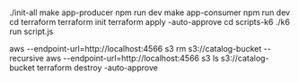 #

./init-all
make app-producer
npm run dev
make app-consumer
npm run dev
cd terraform
terraform init
terraform apply -auto-approve
cd scripts-k6
./k6 run script.js

aws --endpoint-url=http://localhost:4566 s3 rm s3://catalog-bucket --recursive
aws --endpoint-url=http://localhost:4566 s3 ls s3://catalog-bucket
terraform destroy -auto-approve
